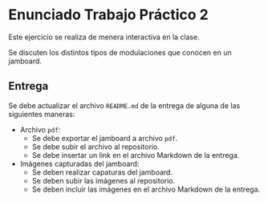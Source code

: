 # Enunciado Trabajo Práctico 2

Este ejercicio se realiza de menera interactiva en la clase.

Se discuten los distintos tipos de modulaciones que conocen en un jamboard.

## Entrega

Se debe actualizar el archivo `README.md` de la entrega de alguna de las siguientes maneras:
- Archivo `pdf`:
    - Se debe exportar el jamboard a  archivo `pdf`.
    - Se debe subir el archivo al repositorio.
    - Se debe insertar un link en el archivo Markdown de la entrega.
- Imágenes capturadas del jamboard:
    - Se deben realizar capaturas del jamboard.
    - Se deben subir las imágenes al repositorio.
    - Se deben incluir las imágenes en el archivo Markdown de la entrega.

